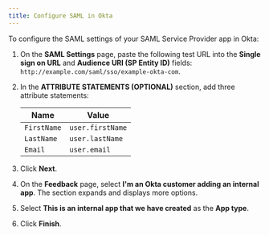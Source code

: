 ```yaml
---
title: Configure SAML in Okta
---
```

To configure the SAML settings of your SAML Service Provider app in Okta:

1.  On the **SAML Settings** page, paste the following test URL into the **Single sign on URL** and **Audience URI (SP Entity ID)** fields: `http://example.com/saml/sso/example-okta-com`.

2. In the **ATTRIBUTE STATEMENTS (OPTIONAL)** section, add three attribute statements:
    
    | Name                    | Value                     | 
    | ----------------------- | ------------------------- | 
    | `FirstName`             | `user.firstName`          | 
    | `LastName`              | `user.lastName`           |
    | `Email`                 | `user.email`              |

3. Click **Next**.

4. On the **Feedback** page, select **I'm an Okta customer adding an internal app**. The section expands and displays more options.

5. Select **This is an internal app that we have created** as the **App type**.

6. Click **Finish**.

<NextSectionLink/>